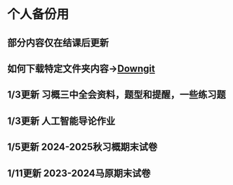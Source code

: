 # 个人备份用
## 部分内容仅在结课后更新
## 如何下载特定文件夹内容->[Downgit](https://minhaskamal.github.io/DownGit/)
## 1/3更新 习概三中全会资料，题型和提醒，一些练习题
## 1/3更新 人工智能导论作业
## 1/5更新 2024-2025秋习概期末试卷
## 1/11更新 2023-2024马原期末试卷
